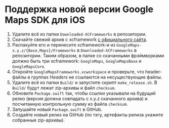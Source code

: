 # Поддержка новой версии Google Maps SDK для iOS

1. Удалите всё из папки `Downloaded-XCFrameworks` в репозитории.
2. Скачайте свежий архив с xcframework [с официального сайта](https://developers.google.com/maps/documentation/ios-sdk/config#xcframework-manual).
3. Распакуйте его и перенесите xcframework-и из `GoogleMaps-x.y.z/{Base,Maps}/Frameworks` в `Downloaded-XCFrameworks` в репозитории. Таким образом, в папке со скачанными фрэймворками должно быть три xcframework: `GoogleMaps`, `GoogleMapsBase` и `GoogleMapsCore`.
4. Откройте `GoogleMapsFrameworks.xcworkspace` и проверьте, что header-файлы в группах _Headers_ не ссылаются на несуществующие файлы.
5. Удалите всё из папки `Build/` и запустите скрипт `make_release.sh`. В `Build/` будут лежат zip-архивы и файл `checksum`. 
6. Обновите `Package.swift` так, чтобы ссылки указывали на будущий релиз (версия должна совпадать с x.y.z скачанного архива) и посчитанную контрольную сумму из файла `checksum`.
7. Запушайте новый `Package.swift` в GitHub.
8. Создайте новый релиз на GitHub (по тэгу, артефакты релиза укажите собранные zip-архивы).

